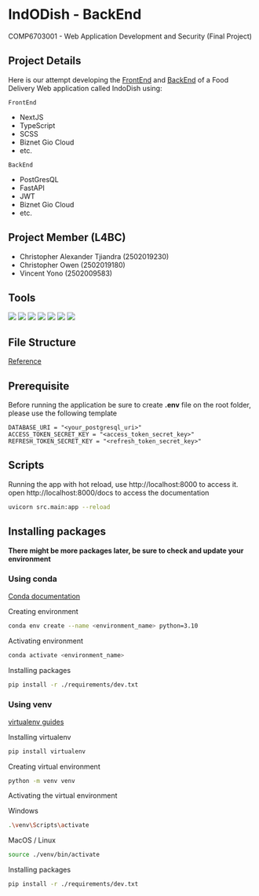 # IndODish - BackEnd

COMP6703001 - Web Application Development and Security (Final Project)

## Project Details
Here is our attempt developing the [FrontEnd](https://github.com/JugBones/indodish-frontend) and 
[BackEnd](https://github.com/JugBones/indodish-backend) of a Food Delivery Web application called IndoDish using:

`FrontEnd`
- NextJS
- TypeScript
- SCSS
- Biznet Gio Cloud
- etc.

`BackEnd`
- PostGresQL
- FastAPI
- JWT
- Biznet Gio Cloud
- etc.

## Project Member (L4BC)
- Christopher Alexander Tjiandra (2502019230)
- Christopher Owen (2502019180)
- Vincent Yono (2502009583)

## Tools 
![](https://img.shields.io/badge/Tools-Git-informational?style=flat&logo=Git&color=F05032)
![](https://img.shields.io/badge/Tools-GitHub-informational?style=flat&logo=GitHub&color=181717)
![](https://img.shields.io/badge/Tools-Visual-Studio?style=flat&logo=VisualStudioCode&color=0044F9)
![](https://img.shields.io/badge/Language-TypeScript-informational?style=flat&logo=typescript&color=blue)
![](https://img.shields.io/badge/Database-PostGresQL-informational?style=flat&logo=postgresql&color=yellow)
![](https://img.shields.io/badge/Tools-FastAPI-informational?style=flat&logo=fastapi&color=purple)
![](https://img.shields.io/badge/Tools-Vercel-informational?style=flat&logo=vercel&color=black)

## File Structure

[Reference](https://github.com/zhanymkanov/fastapi-best-practices#4-chain-dependencies)

## Prerequisite

Before running the application be sure to create **.env** file on the root folder, please use the following template

```env
DATABASE_URI = "<your_postgresql_uri>"
ACCESS_TOKEN_SECRET_KEY = "<access_token_secret_key>"
REFRESH_TOKEN_SECRET_KEY = "<refresh_token_secret_key>"

```

## Scripts

Running the app with hot reload, use http://localhost:8000 to access it.
open http://localhost:8000/docs to access the documentation

```bash
uvicorn src.main:app --reload
```

## Installing packages

**There might be more packages later, be sure to check and update your environment**

### Using conda

[Conda documentation](https://conda.io/projects/conda/en/latest/user-guide/tasks/manage-environments.html)

Creating environment

```bash
conda env create --name <environment_name> python=3.10
```

Activating environment

```bash
conda activate <environment_name>
```

Installing packages

```bash
pip install -r ./requirements/dev.txt
```

### Using venv

[virtualenv guides](https://packaging.python.org/en/latest/guides/installing-using-pip-and-virtual-environments/#creating-a-virtual-environment)

Installing virtualenv

```bash
pip install virtualenv
```

Creating virtual environment

```bash
python -m venv venv
```

Activating the virtual environment

Windows

```bash
.\venv\Scripts\activate
```

MacOS / Linux

```bash
source ./venv/bin/activate
```

Installing packages

```bash
pip install -r ./requirements/dev.txt
```
